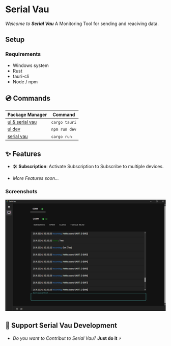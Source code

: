 # Serial Vau

*Welcome to **Serial Vau*** A Monitoring Tool for sending and reaciving data.

## Setup

### Requirements

- Windows system
- Rust
- tauri-cli
- Node / npm

## 💿 Commands

| Package Manager                                               | Command        |
|---------------------------------------------------------------|----------------|
| [ui & serial vau](https://tauri.app/)                         | `cargo tauri`  |
| [ui dev](https://docs.npmjs.com/cli/v7/commands/npm-install)  | `npm run dev`  |
| [serial vau](https://www.rust-lang.org/tools/install)         | `cargo run`    |

## ✨ Features

- 🛠️ **Subscription**: Activate Subscription to Subscribe to multiple devices.

- *More Features soon...*

### Screenshots

![alt text](screenshots/image.png)

## 💪 Support Serial Vau Development

- *Do you want to Contribut to Serial Vau?* **Just do it** ⚡

